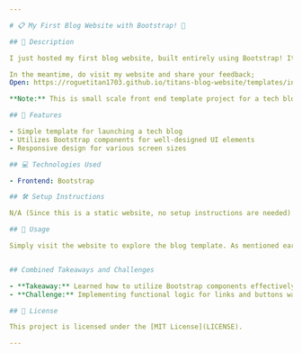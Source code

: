 ```yaml
---

# 📋 My First Blog Website with Bootstrap! 💫

## 📝 Description

I just hosted my first blog website, built entirely using Bootstrap! It's a simple template for anyone wanting to launch a tech blog. The main reason I built it was to get a grasp on Bootstrap's components and functionalities. Bootstrap provides well-designed components like carousels, modals, cards, and footers, and their simple styling with class names helped me achieve the look I envisioned. It was definitely rewarding. More web development projects are definitely in the pipeline!

In the meantime, do visit my website and share your feedback;
Open: https://roguetitan1703.github.io/titans-blog-website/templates/index.html

**Note:** This is small scale front end template project for a tech blog website posing as a clan of ai use it as you may

## 🌟 Features

- Simple template for launching a tech blog
- Utilizes Bootstrap components for well-designed UI elements
- Responsive design for various screen sizes

## 💻 Technologies Used

- Frontend: Bootstrap

## 🛠️ Setup Instructions

N/A (Since this is a static website, no setup instructions are needed)

## 🚀 Usage

Simply visit the website to explore the blog template. As mentioned earlier, the navigation bar works fully, but the links and buttons may not have functional logic.


## Combined Takeaways and Challenges

- **Takeaway:** Learned how to utilize Bootstrap components effectively to create a visually appealing and responsive website.
- **Challenge:** Implementing functional logic for links and buttons was not within the scope of this front-end project, but could be a consideration for future projects.

## 📄 License

This project is licensed under the [MIT License](LICENSE).

---
```

